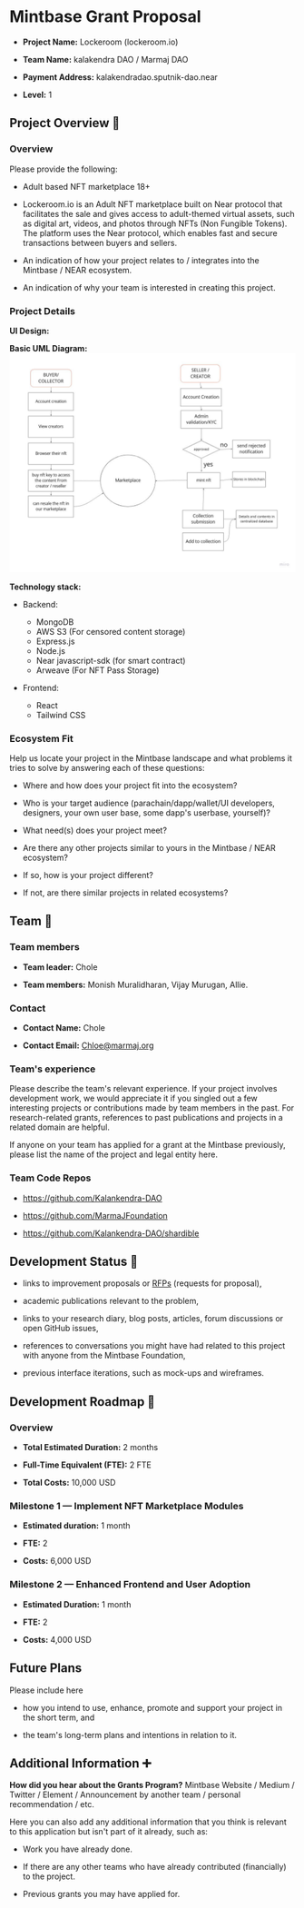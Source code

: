 
# Mintbase Grant Proposal

  

-  **Project Name:** Lockeroom (lockeroom.io)

-  **Team Name:** kalakendra DAO / Marmaj DAO

  

-  **Payment Address:** kalakendradao.sputnik-dao.near

  

-  **Level:** 1

  

## Project Overview :page_facing_up:

  

### Overview

  

Please provide the following:

  

- Adult based NFT marketplace 18+

  

- Lockeroom.io is an Adult NFT marketplace built on Near protocol that facilitates the sale and gives access to adult-themed virtual assets, such as digital art, videos, and photos through NFTs (Non Fungible Tokens). The platform uses the Near protocol, which enables fast and secure transactions between buyers and sellers.

  

- An indication of how your project relates to / integrates into the Mintbase / NEAR ecosystem.

  

- An indication of why your team is interested in creating this project.

  

  

### Project Details

  

**UI Design:**

  

**Basic UML Diagram:**
![UML Design](./uml-daigram.jpg)
  

**Technology stack:**
- Backend:

	-   MongoDB
	-   AWS S3 (For censored content storage)
	-   Express.js
	-  	 Node.js
	-   Near javascript-sdk (for smart contract)
	-   Arweave (For NFT Pass Storage)
    

- Frontend:

	-  	 React
	-   Tailwind CSS

  

  

### Ecosystem Fit

  

  

Help us locate your project in the Mintbase landscape and what problems it tries to solve by answering each of these questions:

  

  

- Where and how does your project fit into the ecosystem?

  

- Who is your target audience (parachain/dapp/wallet/UI developers, designers, your own user base, some dapp's userbase, yourself)?

  

- What need(s) does your project meet?

  

- Are there any other projects similar to yours in the Mintbase / NEAR ecosystem?

  

- If so, how is your project different?

  

- If not, are there similar projects in related ecosystems?

  

  

## Team :busts_in_silhouette:

  

  

### Team members

  

  

- **Team leader:** Chole

  

- **Team members:** Monish Muralidharan, Vijay Murugan, Allie.

  

  

### Contact

  

  

-  **Contact Name:** Chole

  

-  **Contact Email:** [Chloe@marmaj.org](mailto:Chloe@marmaj.org)

  
  

### Team's experience

  

  

Please describe the team's relevant experience. If your project involves development work, we would appreciate it if you singled out a few interesting projects or contributions made by team members in the past. For research-related grants, references to past publications and projects in a related domain are helpful.

  

  

If anyone on your team has applied for a grant at the Mintbase previously, please list the name of the project and legal entity here.

  

  

### Team Code Repos

  

  

- https://github.com/Kalankendra-DAO

- https://github.com/MarmaJFoundation

  

- https://github.com/Kalankendra-DAO/shardible

  
  

## Development Status :open_book:

  

  

- links to improvement proposals or [RFPs](https://github.com/mintbase/Grants-Program/tree/master/rfp-proposal) (requests for proposal),

  

- academic publications relevant to the problem,

  

- links to your research diary, blog posts, articles, forum discussions or open GitHub issues,

  

- references to conversations you might have had related to this project with anyone from the Mintbase Foundation,

  

- previous interface iterations, such as mock-ups and wireframes.

  

  

## Development Roadmap :nut_and_bolt:



  


  

### Overview

  

  

-  **Total Estimated Duration:**  2 months

  

-  **Full-Time Equivalent (FTE):**  2 FTE

  

-  **Total Costs:** 10,000 USD

  

  

### Milestone 1 — Implement NFT Marketplace Modules

  

  

-  **Estimated duration:** 1 month

  

-  **FTE:** 2

  

-  **Costs:** 6,000 USD
  

### Milestone 2 — Enhanced Frontend and User Adoption

  

  

-  **Estimated Duration:** 1 month

  

-  **FTE:** 2

  

-  **Costs:** 4,000 USD

  
  

## Future Plans

  

  

Please include here

  

  

- how you intend to use, enhance, promote and support your project in the short term, and

  

- the team's long-term plans and intentions in relation to it.

  

  

## Additional Information :heavy_plus_sign:

  

  

**How did you hear about the Grants Program?** Mintbase Website / Medium / Twitter / Element / Announcement by another team / personal recommendation / etc.

  

  

Here you can also add any additional information that you think is relevant to this application but isn't part of it already, such as:

  

  

- Work you have already done.

  

- If there are any other teams who have already contributed (financially) to the project.

  

- Previous grants you may have applied for.